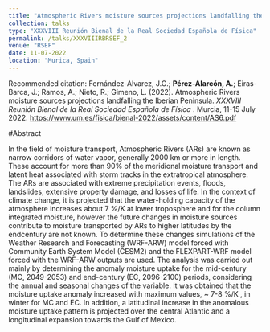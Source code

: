 ```yaml
---
title: "Atmospheric Rivers moisture sources projections landfalling the Iberian Peninsula."
collection: talks
type: "XXXVIII Reunión Bienal de la Real Sociedad Española de Física"
permalink: /talks/XXXVIIIRBRSEF_2
venue: "RSEF"
date: 11-07-2022
location: "Murica, Spain"
---
```


Recommended citation:  Fernández-Alvarez, J.C.; <b>Pérez-Alarcón, A.</b>; Eiras-Barca, J.; Ramos, A.; Nieto, R.; Gimeno, L. (2022). 
Atmospheric Rivers moisture sources projections landfalling the Iberian Peninsula. <i>XXXVIII Reunión Bienal de la Real Sociedad 
 Española de Física </i>. Murcia, 11-15 July 2022. <a href="https://www.um.es/fisica/bienal-2022/assets/content/AS6.pdf" target="blank">https://www.um.es/fisica/bienal-2022/assets/content/AS6.pdf</a>
 


#Abstract

In the field of moisture transport, Atmospheric Rivers (ARs) are known as narrow corridors of water
vapor, generally 2000 km or more in length. These account for more than 90% of the meridional moisture
transport and latent heat associated with storm tracks in the extratropical atmosphere. The ARs are
associated with extreme precipitation events, floods, landslides, extensive property damage, and losses of
life. In the context of climate change, it is projected that the water-holding capacity of the atmosphere
increases about 7 %/K at lower troposphere and for the column integrated moisture, however the future
changes in moisture sources contribute to moisture transported by ARs to higher latitudes by the endcentury are not known. To determine these changes simulations of the Weather Research and Forecasting
(WRF-ARW) model forced with Community Earth System Model (CESM2) and the FLEXPART-WRF
model forced with the WRF-ARW outputs are used. The analysis was carried out mainly by determining
the anomaly moisture uptake for the mid-century (MC, 2049-2053) and end-century (EC, 2096-2100)
periods, considering the annual and seasonal changes of the variable. It was obtained that the moisture
uptake anomaly increased with maximum values, ~ 7-8 %/K
, in winter for MC and EC. In addition, a
latitudinal increase in the anomalous moisture uptake pattern is projected over the central Atlantic and a
longitudinal expansion towards the Gulf of Mexico.
